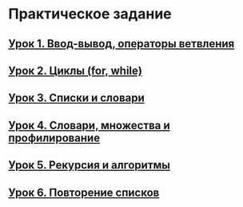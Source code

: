 # **Практическое задание**

## [**Урок 1. Ввод-вывод, операторы ветвления**](https://github.com/egorbos-geekbrains/knowing-python/tree/main/Lesson%201)

## [**Урок 2. Циклы (for, while)**](https://github.com/egorbos-geekbrains/knowing-python/tree/main/Lesson%202)

## [**Урок 3. Списки и словари**](https://github.com/egorbos-geekbrains/knowing-python/tree/main/Lesson%203)

## [**Урок 4. Словари, множества и профилирование**](https://github.com/egorbos-geekbrains/knowing-python/tree/main/Lesson%204)

## [**Урок 5. Рекурсия и алгоритмы**](https://github.com/egorbos-geekbrains/knowing-python/tree/main/Lesson%205)

## [**Урок 6. Повторение списков**](https://github.com/egorbos-geekbrains/knowing-python/tree/main/Lesson%206)